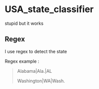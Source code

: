 # USA_state_classifier
stupid but it works
## Regex
I use regex to detect the state

Regex example :
> Alabama|Ala\.|AL 
> 
> Washington|WA|Wash\.

